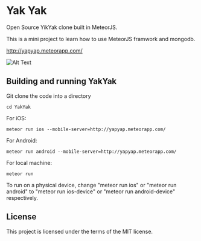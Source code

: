 # Yak Yak
Open Source YikYak clone built in MeteorJS.

This is a mini project to learn how to use MeteorJS framwork and mongodb.

http://yapyap.meteorapp.com/


![Alt Text](http://www.giphy.com/gifs/2xFZRMDNbn6tysDcaD)


## Building and running YakYak
Git clone the code into a directory
```
cd YakYak
```
For iOS:
```
meteor run ios --mobile-server=http://yapyap.meteorapp.com/
```

For Android:
```
meteor run android --mobile-server=http://yapyap.meteorapp.com/
```

For local machine:
```
meteor run
```

To run on a physical device, change "meteor run ios" or "meteor run android" to "meteor run ios-device" or "meteor run android-device" respectively.

## License
This project is licensed under the terms of the MIT license.

